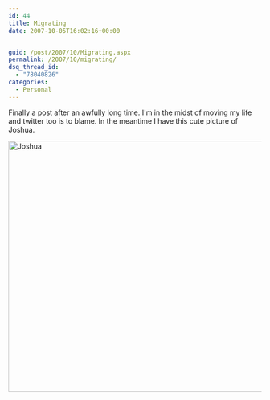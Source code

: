 ```yaml
---
id: 44
title: Migrating
date: 2007-10-05T16:02:16+00:00


guid: /post/2007/10/Migrating.aspx
permalink: /2007/10/migrating/
dsq_thread_id:
  - "78040826"
categories:
  - Personal
---
```

<p>Finally a post after an awfully long time. I'm in the midst of moving my life and twitter too is to blame. In the meantime I have this cute picture of Joshua.</p> <p><a href="https://merill.net/wp-content/uploads/binary/d3be6778a2da_A170/Joshua.jpg"><img style="border-right: 0px; border-top: 0px; border-left: 0px; border-bottom: 0px" height="500" alt="Joshua" src="https://merill.net/wp-content/uploads/binary/d3be6778a2da_A170/Joshua_thumb.jpg" width="660" border="0"></a></p>